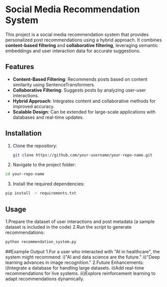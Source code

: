 # Social Media Recommendation System

This project is a social media recommendation system that provides personalized post recommendations using a hybrid approach. It combines **content-based filtering** and **collaborative filtering**, leveraging semantic embeddings and user interaction data for accurate suggestions.

## Features
- **Content-Based Filtering**: Recommends posts based on content similarity using SentenceTransformers.
- **Collaborative Filtering**: Suggests posts by analyzing user-user interactions.
- **Hybrid Approach**: Integrates content and collaborative methods for improved accuracy.
- **Scalable Design**: Can be extended for large-scale applications with databases and real-time updates.

## Installation
1. Clone the repository:
   ```bash
   git clone https://github.com/your-username/your-repo-name.git
   ```
2. Navigate to the project folder:
  ```bash
cd your-repo-name
```
3. Install the required dependencies:
  ```bash
pip install -r requirements.txt
```
## Usage
1.Prepare the dataset of user interactions and post metadata (a sample dataset is included in the code)
2.Run the script to generate recommendations:
```bash
python recommendation_system.py
```
##Example Output
1.For a user who interacted with "AI in healthcare", the system might recommend:
i)"AI and data science are the future."
ii)"Deep learning advances in image recognition."
2.Future Enhancements:
i)Integrate a database for handling large datasets.
ii)Add real-time recommendations for live systems.
iii)Explore reinforcement learning to adapt recommendations dynamically.
  
